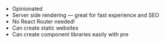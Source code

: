 - Opinionated
- Server side rendering — great for fast experience and SEO
- No React Router needed!
- Can create static websites
- Can create component libraries easily with pre